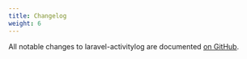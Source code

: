 ```yaml
---
title: Changelog
weight: 6
---
```


All notable changes to laravel-activitylog are documented [on GitHub](https://github.com/votong/laravel-activitylog/blob/master/CHANGELOG.md).
